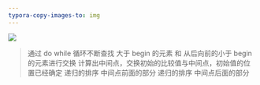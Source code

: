 ```yaml
---
typora-copy-images-to: img
---
```


![](https://cdn.ueno.ltd/img/标准快速排序.png)

> 通过 do while 循环不断查找 大于 begin 的元素 和 从后向前的小于 begin 的元素进行交换
> 计算出中间点，交换初始的比较值与中间点，初始值的位置已经确定
> 递归的排序 中间点前面的部分
> 递归的排序 中间点后面的部分